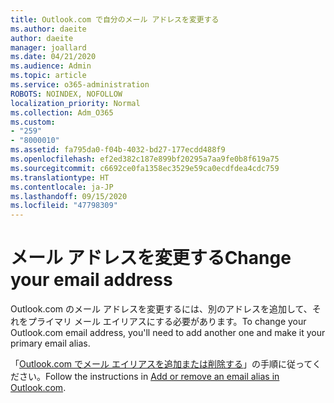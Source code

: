 ```yaml
---
title: Outlook.com で自分のメール アドレスを変更する
ms.author: daeite
author: daeite
manager: joallard
ms.date: 04/21/2020
ms.audience: Admin
ms.topic: article
ms.service: o365-administration
ROBOTS: NOINDEX, NOFOLLOW
localization_priority: Normal
ms.collection: Adm_O365
ms.custom:
- "259"
- "8000010"
ms.assetid: fa795da0-f04b-4032-bd27-177ecdd488f9
ms.openlocfilehash: ef2ed382c187e899bf20295a7aa9fe0b8f619a75
ms.sourcegitcommit: c6692ce0fa1358ec3529e59ca0ecdfdea4cdc759
ms.translationtype: HT
ms.contentlocale: ja-JP
ms.lasthandoff: 09/15/2020
ms.locfileid: "47798309"
---
```

# <a name="change-your-email-address"></a><span data-ttu-id="065a4-102">メール アドレスを変更する</span><span class="sxs-lookup"><span data-stu-id="065a4-102">Change your email address</span></span>

<span data-ttu-id="065a4-103">Outlook.com のメール アドレスを変更するには、別のアドレスを追加して、それをプライマリ メール エイリアスにする必要があります。</span><span class="sxs-lookup"><span data-stu-id="065a4-103">To change your Outlook.com email address, you'll need to add another one and make it your primary email alias.</span></span>
  
<span data-ttu-id="065a4-104">「[Outlook.com でメール エイリアスを追加または削除する](https://support.office.com/article/459b1989-356d-40fa-a689-8f285b13f1f2?wt.mc_id=Office_Outlook_com_Alchemy)」の手順に従ってください。</span><span class="sxs-lookup"><span data-stu-id="065a4-104">Follow the instructions in [Add or remove an email alias in Outlook.com](https://support.office.com/article/459b1989-356d-40fa-a689-8f285b13f1f2?wt.mc_id=Office_Outlook_com_Alchemy).</span></span>